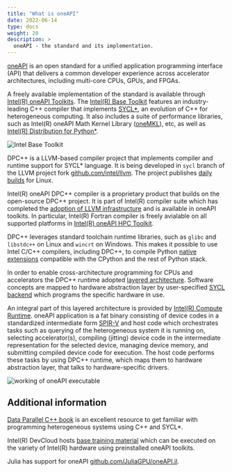 ```yaml
---
title: "What is oneAPI"
date: 2022-06-14
type: docs
weight: 20
description: >
  oneAPI - the standard and its implementation.
---
```


[oneAPI][oneAPI] is an open standard for a unified application
programming interface (API) that delivers a common developer experience across
accelerator architectures, including multi-core CPUs, GPUs, and FPGAs.

A freely available implementation of the standard is available through
[Intel(R) oneAPI Toolkits][toolkits]. The [Intel(R) Base Toolkit][basekit] features
an industry-leading C++ compiler that implements [SYCL*][sycl], an evolution of C++
for heterogeneous computing. It also includes a suite of performance libraries, such as
Intel(R) oneAPI Math Kernel Library ([oneMKL][oneMKL]), etc, as well as
[Intel(R) Distribution for Python*][idp].

![Intel Base Toolkit][1]

[1]: ../../images/oneapi_basekit.webp "Composition of Intel Base Toolkit"

DPC++ is a LLVM-based compiler project that implements compiler and runtime support for SYCL* language. 
It is being developed in `sycl` branch of the LLVM project fork [github.com/intel/llvm][intel-llvm].
The project publishes [daily builds][llvm-daily-prereleases] for Linux. 

Intel(R) oneAPI DPC++ compiler is a proprietary product that builds on the open-source DPC++ project.
It is part of Intel(R) compiler suite which has completed the [adoption of LLVM infrastructure][icx-adopts-llvm] and is available in oneAPI toolkits.
In particular, Intel(R) Fortran compiler is freely avialable on all supported platforms in [Intel(R) oneAPI HPC Toolkit][hpckit].

DPC++ leverages standard toolchain runtime libraries, such as `glibc` and `libstdc++` on Linux and `wincrt` on Windows. This makes it possible to use
Intel C/C++ compilers, including DPC++, to compile Python [native extensions](skbuild.mc) compatible with the CPython and the rest of Python stack. 

In order to enable cross-architecture programming for CPUs and accelerators the DPC++ runtime adopted [layered architecture][layered-architecture].
Software concepts are mapped to hardware abstraction layer by user-specified [SYCL backend][sycl-five-additions] which programs the specific hardware in use.

An integral part of this layered architecture is provided by [Intel(R) Compute Runtime][compute-runtime]. oneAPI application is a fat binary consisting of
device codes in a standardized intermediate form [SPIR-V][spriv] and host code which orchestrates tasks such as querying of the heterogeneous system it is
running on, selecting accelerator(s), compiling (jitting) device code in the intermediate representation for the selected device, managing device memory, and
submitting compiled device code for execution. The host code performs these tasks by using DPC++ runtime, which maps them to hardware abstraction layer, that 
talks to hardware-specific drivers.

![working of oneAPI executable](../../images/oneAPI-executable-diagram.png)

## Additional information

[Data Parallel C++ book][dpcpp-book] is an excellent resource to get familiar with programming
heterogeneous systems using C++ and SYCL*.

Intel(R) DevCloud hosts [base training material][base-training-modules] which can be executed
on the variety of Intel(R) hardware using preinstalled oneAPI toolkits.

Julia has support for oneAPI [github.com/JuliaGPU/oneAPI.jl][julia-oneAPI].

[oneAPI]: https://www.oneapi.io
[toolkits]: https://www.intel.com/content/www/us/en/developer/tools/oneapi/toolkits.html
[basekit]: https://www.intel.com/content/www/us/en/developer/tools/oneapi/base-toolkit.html
[hpckit]: https://www.intel.com/content/www/us/en/developer/tools/oneapi/hpc-toolkit.html
[sycl]: https://www.khronos.org/sycl/
[oneMKL]: https://www.intel.com/content/www/us/en/develop/documentation/oneapi-programming-guide/top/api-based-programming/intel-oneapi-math-kernel-library-onemkl.html
[idp]: https://www.intel.com/content/www/us/en/developer/tools/oneapi/distribution-for-python.html
[layered-architecture]: https://www.intel.com/content/www/us/en/developer/articles/technical/expanding-oneapi-support-for-languages-and-accelerators.html
[sycl-five-additions]: https://www.intel.com/content/www/us/en/developer/articles/technical/five-outstanding-additions-sycl2020.html
[base-training-modules]: https://devcloud.intel.com/oneapi/get_started/baseTrainingModules/
[dpcpp-book]: https://link.springer.com/book/10.1007%2F978-1-4842-5574-2
[julia-oneAPI]: https://github.com/JuliaGPU/oneAPI.jl
[intel-llvm]: https://github.com/intel/llvm.git
[icx-adopts-llvm]: https://www.intel.com/content/www/us/en/developer/articles/technical/adoption-of-llvm-complete-icx.html
[llvm-daily-prereleases]: https://github.com/intel/llvm/releases
[compute-runtime]: https://github.com/intel/compute-runtime.git
[spriv]: https://www.khronos.org/spir/